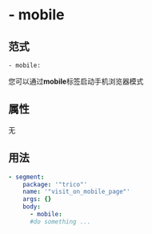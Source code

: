 # \- mobile

## 范式
```
- mobile: 
```
您可以通过**mobile**标签启动手机浏览器模式

## 属性
无

## 用法
```yaml
- segment:
    package: '"trico"'
    name: '"visit_on_mobile_page"' 
    args: {} 
    body:
      - mobile:
      #do something ...
```